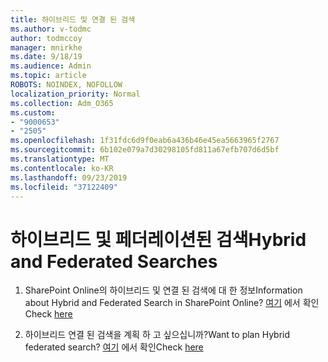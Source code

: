 ```yaml
---
title: 하이브리드 및 연결 된 검색
ms.author: v-todmc
author: todmccoy
manager: mnirkhe
ms.date: 9/18/19
ms.audience: Admin
ms.topic: article
ROBOTS: NOINDEX, NOFOLLOW
localization_priority: Normal
ms.collection: Adm_O365
ms.custom:
- "9000653"
- "2505"
ms.openlocfilehash: 1f31fdc6d9f0eab6a436b46e45ea5663965f2767
ms.sourcegitcommit: 6b102e079a7d30298105fd811a67efb707d6d5bf
ms.translationtype: MT
ms.contentlocale: ko-KR
ms.lasthandoff: 09/23/2019
ms.locfileid: "37122409"
---
```

# <a name="hybrid-and-federated-searches"></a><span data-ttu-id="ab853-102">하이브리드 및 페더레이션된 검색</span><span class="sxs-lookup"><span data-stu-id="ab853-102">Hybrid and Federated Searches</span></span> 

1. <span data-ttu-id="ab853-103">SharePoint Online의 하이브리드 및 연결 된 검색에 대 한 정보</span><span class="sxs-lookup"><span data-stu-id="ab853-103">Information about Hybrid and Federated Search in SharePoint Online?</span></span>
    <span data-ttu-id="ab853-104">[여기](https://docs.microsoft.com/sharepoint/hybrid/hybrid-search-in-sharepoint) 에서 확인</span><span class="sxs-lookup"><span data-stu-id="ab853-104">Check [here](https://docs.microsoft.com/sharepoint/hybrid/hybrid-search-in-sharepoint)</span></span>

2. <span data-ttu-id="ab853-105">하이브리드 연결 된 검색을 계획 하 고 싶으십니까?</span><span class="sxs-lookup"><span data-stu-id="ab853-105">Want to plan Hybrid federated search?</span></span>
    <span data-ttu-id="ab853-106">[여기](https://docs.microsoft.com/sharepoint/hybrid/plan-hybrid-federated-search) 에서 확인</span><span class="sxs-lookup"><span data-stu-id="ab853-106">Check [here](https://docs.microsoft.com/sharepoint/hybrid/plan-hybrid-federated-search)</span></span>
